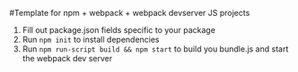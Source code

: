 #Template for npm + webpack + webpack devserver JS projects

1) Fill out package.json fields specific to your package
2) Run `npm init` to install dependencies
3) Run `npm run-script build && npm start` to build you bundle.js and start the webpack dev server
